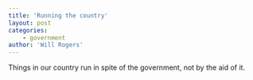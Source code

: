 ```yaml
---
title: 'Running the country'
layout: post
categories:
    - government
author: 'Will Rogers'
---
```


Things in our country run in spite of the government, not by the aid of it.